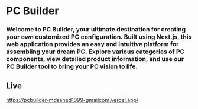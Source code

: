 
# PC Builder


### Welcome to PC Builder, your ultimate destination for creating your own customized PC configuration. Built using Next.js, this web application provides an easy and intuitive platform for assembling your dream PC. Explore various categories of PC components, view detailed product information, and use our PC Builder tool to bring your PC vision to life.


## Live 
https://pcbuilder-mdsahed1099-gmailcom.vercel.app/
